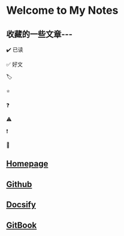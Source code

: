 # Welcome to My Notes

## 收藏的一些文章---



✔️  已读

✅   好文

🏷️

⭐

❓

⚠️

❗

🚫

## [Homepage](https://www.cser.club/)

## [Github](https://github.com/baicaihenxiao/gitbooknotes)

## [Docsify](http://docs.cser.club/)

## [GitBook](http://note.cser.club/)

